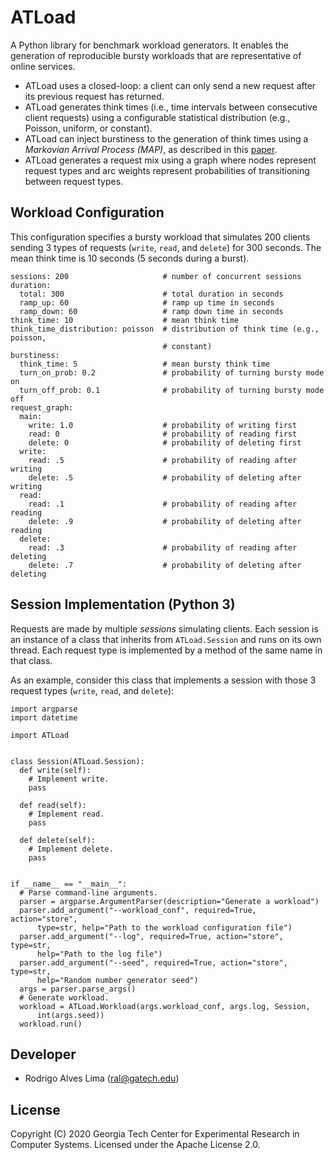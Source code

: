 # ATLoad
A Python library for benchmark workload generators. It enables the generation of
reproducible bursty workloads that are representative of online services.

* ATLoad uses a closed-loop: a client can only send a new request after its
previous request has returned.
* ATLoad generates think times (i.e., time intervals between consecutive
client requests) using a configurable statistical distribution (e.g., Poisson,
uniform, or constant).
* ATLoad can inject burstiness to the generation of think times using a
*Markovian Arrival Process (MAP)*, as described in this
[paper](https://dl.acm.org/doi/abs/10.1145/1555228.1555267).
* ATLoad generates a request mix using a graph where nodes represent request
types and arc weights represent probabilities of transitioning between request
types.

## Workload Configuration
This configuration specifies a bursty workload that simulates 200 clients
sending 3 types of requests (`write`, `read`, and `delete`) for 300 seconds. The
mean think time is 10 seconds (5 seconds during a burst).
```
sessions: 200                     # number of concurrent sessions
duration:
  total: 300                      # total duration in seconds
  ramp_up: 60                     # ramp up time in seconds
  ramp_down: 60                   # ramp down time in seconds
think_time: 10                    # mean think time
think_time_distribution: poisson  # distribution of think time (e.g., poisson,
                                  # constant)
burstiness:
  think_time: 5                   # mean bursty think time
  turn_on_prob: 0.2               # probability of turning bursty mode on
  turn_off_prob: 0.1              # probability of turning bursty mode off
request_graph:
  main:
    write: 1.0                    # probability of writing first
    read: 0                       # probability of reading first
    delete: 0                     # probability of deleting first
  write:
    read: .5                      # probability of reading after writing
    delete: .5                    # probability of deleting after writing
  read:
    read: .1                      # probability of reading after reading
    delete: .9                    # probability of deleting after reading
  delete:
    read: .3                      # probability of reading after deleting
    delete: .7                    # probability of deleting after deleting
```

## Session Implementation (Python 3)
Requests are made by multiple *sessions* simulating clients. Each session is an
instance of a class that inherits from `ATLoad.Session` and runs on its own
thread. Each request type is implemented by a method of the same name in that
class.

As an example, consider this class that implements a session with those 3
request types (`write`, `read`, and `delete`):
```
import argparse
import datetime

import ATLoad


class Session(ATLoad.Session):
  def write(self):
    # Implement write.
    pass

  def read(self):
    # Implement read.
    pass

  def delete(self):
    # Implement delete.
    pass


if __name__ == "__main__":
  # Parse command-line arguments.
  parser = argparse.ArgumentParser(description="Generate a workload")
  parser.add_argument("--workload_conf", required=True, action="store",
      type=str, help="Path to the workload configuration file")
  parser.add_argument("--log", required=True, action="store", type=str,
      help="Path to the log file")
  parser.add_argument("--seed", required=True, action="store", type=str,
      help="Random number generator seed")
  args = parser.parse_args()
  # Generate workload.
  workload = ATLoad.Workload(args.workload_conf, args.log, Session,
      int(args.seed))
  workload.run()
```

## Developer
- Rodrigo Alves Lima (ral@gatech.edu)

## License
Copyright (C) 2020 Georgia Tech Center for Experimental Research in Computer
Systems.
Licensed under the Apache License 2.0.
